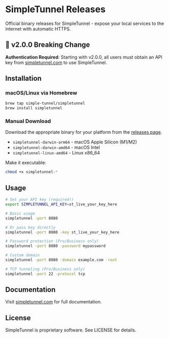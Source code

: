 # SimpleTunnel Releases

Official binary releases for SimpleTunnel - expose your local services to the internet with automatic HTTPS.

## 🚨 v2.0.0 Breaking Change

**Authentication Required**: Starting with v2.0.0, all users must obtain an API key from [simpletunnel.com](https://simpletunnel.com) to use SimpleTunnel.

## Installation

### macOS/Linux via Homebrew

```bash
brew tap simple-tunnel/simpletunnel
brew install simpletunnel
```

### Manual Download

Download the appropriate binary for your platform from the [releases page](https://github.com/simple-tunnel/releases/releases).

- `simpletunnel-darwin-arm64` - macOS Apple Silicon (M1/M2)
- `simpletunnel-darwin-amd64` - macOS Intel
- `simpletunnel-linux-amd64` - Linux x86_64

Make it executable:
```bash
chmod +x simpletunnel-*
```

## Usage

```bash
# Set your API key (required!)
export SIMPLETUNNEL_API_KEY=st_live_your_key_here

# Basic usage
simpletunnel -port 8080

# Or pass key directly
simpletunnel -port 8080 -key st_live_your_key_here

# Password protection (Pro/Business only)
simpletunnel -port 8080 -password mypassword

# Custom domain
simpletunnel -port 8080 -domain example.com -root

# TCP tunneling (Pro/Business only)
simpletunnel -port 22 -protocol tcp
```

## Documentation

Visit [simpletunnel.com](https://simpletunnel.com) for full documentation.

## License

SimpleTunnel is proprietary software. See LICENSE for details.